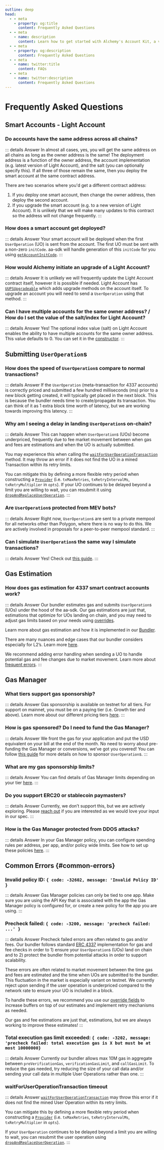 ```yaml
---
outline: deep
head:
  - - meta
    - property: og:title
      content: Frequently Asked Questions
  - - meta
    - name: description
      content: Learn how to get started with Alchemy's Account Kit, a vertically integrated stack for building apps that support ERC-4337.
  - - meta
    - property: og:description
      content: Frequently Asked Questions
  - - meta
    - name: twitter:title
      content: FAQs
  - - meta
    - name: twitter:description
      content: Frequently Asked Questions
---
```


# Frequently Asked Questions

## Smart Accounts - Light Account

### Do accounts have the same address across all chains?

::: details Answer
In almost all cases, yes, you will get the same address on all chains as long as the owner address is the same! The deployment address is a function of the owner address, the account implementation (e.g. latest version of Light Account), and the salt (you can optionally specify this). If all three of those remain the same, then you deploy the smart account at the same contract address.

There are two scenarios where you'd get a different contract address:

1. If you deploy one smart account, then change the owner address, then deploy the second account.
2. If you upgrade the smart account (e.g. to a new version of Light Account). It is unlikely that we will make many updates to this contract so the address will not change frequently.
   :::

### How does a smart account get deployed?

::: details Answer
Your smart account will be deployed when the first `UserOperation` (UO) is sent from the account. The first UO must be sent with a non-zero `initCode`. aa-sdk will handle generation of this `initCode` for you using [`getAccountInitCode`](/packages/aa-core/accounts/required/getAccountInitCode.html).
:::

### How would Alchemy initiate an upgrade of a Light Account?

::: details Answer
It is unlikely we will frequently update the Light Account contract itself, however it is possible if needed. Light Account has [`UUPSUpgradeable`](https://github.com/alchemyplatform/light-account/blob/main/src/LightAccount.sol#L50) which adds upgrade methods on the account itself. To upgrade an account you will need to send a `UserOperation` using that method.
:::

### Can I have multiple accounts for the same owner address? / How do I set the value of the salt/index for Light Account?

::: details Answer
Yes! The optional index value (salt) on Light Account enables the ability to have multiple accounts for the same owner address. This value defaults to 0. You can set it in the [constructor](/packages/aa-accounts/light-account/constructor.html#params-simplesmartaccountparams).
:::

## Submitting `UserOperation`s

### How does the speed of `UserOperation`s compare to normal transactions?

::: details Answer
If the `UserOperation` (meta-transaction for 4337 accounts) is correctly priced and submitted a few hundred milliseconds (ms) prior to a new block getting created, it will typically get placed in the next block. This is because the bundler needs time to create/propagate its transaction. You can think of it as 1 extra block time worth of latency, but we are working towards improving this latency.
:::

### Why am I seeing a delay in landing `UserOperation`s on-chain?

::: details Answer
This can happen when `UserOperation`s (UOs) become underpriced, frequently due to fee market movement between when gas and fees are estimations and when the UO is actually submitted.

You may experience this when calling the [`waitForUserOperationTransaction`](/packages/aa-core/provider/waitForUserOperationTransaction.html#waitForUserOperationTransaction) method. It may throw an error if it does not find the UO in a mined Transaction within its retry limits.

You can mitigate this by defining a more flexible retry period when constructing a [`Provider`](/packages/aa-core/provider/constructor.html#constructor) (i.e. `txMaxRetries`, `txRetryIntervalMs`, `txRetryMultiplier` in `opts`). If your UO continues to be delayed beyond a limit you are willing to wait, you can resubmit it using [`dropAndReplaceUserOperation`](/packages/aa-core/provider/dropAndReplaceUserOperation.html#dropandreplaceuseroperation).
:::

### Are `UserOperation`s protected from MEV bots?

::: details Answer
Right now, `UserOperation`s are sent to a private mempool for all networks other than Polygon, where there is no way to do this. We are actively involved in proposals for a peer-to-peer mempool standard.
:::

### Can I simulate `UserOperation`s the same way I simulate transactions?

::: details Answer
Yes! Check out [this guide](/tutorials/sim-user-operation.html).
:::

## Gas Estimation

### How does gas estimation for 4337 smart contract accounts work?

::: details Answer
Our bundler estimates gas and submits `UserOperation`s (UOs) under the hood of the aa-sdk. Our gas estimations are just that, estimations that optimize for UOs landing on chain, and you may need to adjust gas limits based on your needs using [overrides](/packages/aa-core/provider/types/userOperationOverrides.html).

Learn more about gas estimation and how it is implemented in our [Bundler](https://www.alchemy.com/blog/erc-4337-gas-estimation).

There are many nuances and edge cases that our bundler considers especially for L2’s. Learn more [here](https://www.alchemy.com/blog/l2-gas-and-signature-aggregators).

We recommend adding error handling when sending a UO to handle potential gas and fee changes due to market movement. Learn more about [frequent errors](#common-errors).
:::

## Gas Manager

### What tiers support gas sponsorship?

::: details Answer
Gas sponsorship is available on testnet for all tiers. For support on mainnet, you must be on a paying tier (i.e. Growth tier and above). Learn more about our different pricing tiers [here](https://docs.alchemy.com/reference/gas-manager-coverage-api-pricing#fee-logic).
:::

### How is gas sponsored? Do I need to fund the Gas Manager?

::: details Answer
We front the gas for your application and put the USD equivalent on your bill at the end of the month. No need to worry about pre-funding the Gas Manager or conversions, we’ve got you covered! You can follow [this guide](/tutorials/sponsoring-gas/sponsoring-gas.html) for more details on how to sponsor `UserOperation`s.
:::

### What are my gas sponsorship limits?

::: details Answer
You can find details of Gas Manager limits depending on your tier [here](https://docs.alchemy.com/reference/gas-manager-coverage-api-pricing#fee-logic).
:::

### Do you support ERC20 or stablecoin paymasters?

::: details Answer
Currently, we don’t support this, but we are actively exploring. Please [reach out](/overview/contact-us) if you are interested as we would love your input in our spec.
:::

### How is the Gas Manager protected from DDOS attacks?

::: details Answer
In your Gas Manager policy, you can configure spending rules per address, per app, and/or policy wide limits. See how to set up these policies [here](/tutorials/sponsoring-gas/sponsoring-gas.html#_2-create-a-gas-manager-policy).
:::

## Common Errors {#common-errors}

### Invalid policy ID: `{ code: -32602, message: 'Invalid Policy ID' }`

::: details Answer
Gas Manager policies can only be tied to one app. Make sure you are using the API Key that is associated with the app the Gas Manager policy is configured for, or create a new policy for the app you are using.
:::

### Precheck failed: `{ code: -3200, message: 'precheck failed: ...' }`

::: details Answer
Precheck failed errors are often related to gas and/or fees. Our bundler follows standard [ERC 4337](https://github.com/ethereum/EIPs/blob/master/EIPS/eip-4337.md#client-behavior-upon-receiving-a-useroperation) implementation for gas and fee checks in order to 1) ensure your `UserOperation`s (UOs) land on chain and to 2) protect the bundler from potential attacks in order to support scalability.

These errors are often related to market movement between the time gas and fees are estimated and the time when UOs are submitted to the bundler. This fluctuation in the market is especially variant on testnet. We currently reject upon sending if the user operation is underpriced compared to the network rate to ensure your UO is included in a block.

To handle these errors, we recommend you use our [override fields](/packages/aa-core/provider/types/userOperationOverrides) to increase buffers on top of our estimates and implement retry mechanisms as needed.

Our gas and fee estimations are just that, estimations, but we are always working to improve these estimates!
:::

### Total execution gas limit exceeded: `{ code: -3202, message: 'precheck failed: total execution gas is X but must be at most 10000000}`

::: details Answer
Currently our bundler allows max 10M gas in aggregate between `preVerificationGas`, `verificationGasLimit`, and `callGasLimit`. To reduce the gas needed, try reducing the size of your call data and/or sending your call data in multiple User Operations rather than one.
:::

### waitForUserOperationTransaction timeout

::: details Answer
[`waitForUserOperationTransaction`](/packages/aa-core/provider/waitForUserOperationTransaction) may throw this error if it does not find the mined User Operation within its retry limits.

You can mitigate this by defining a more flexible retry period when constructing a [`Provider`](/packages/aa-core/provider/constructor.html#constructor) (i.e. `txMaxRetries`, `txRetryIntervalMs`, `txRetryMultiplier` in `opts`).

If your `UserOperation` continues to be delayed beyond a limit you are willing to wait, you can resubmit the user operation using [`dropAndReplaceUserOperation`](/packages/aa-core/provider/dropAndReplaceUserOperation.html#dropandreplaceuseroperation).
:::
